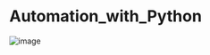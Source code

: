 # Automation_with_Python
![image](https://github.com/jwattspajaro/Automation_with_Python/assets/18930760/4be75d53-c8da-43a0-9378-69a27834c5e9)
